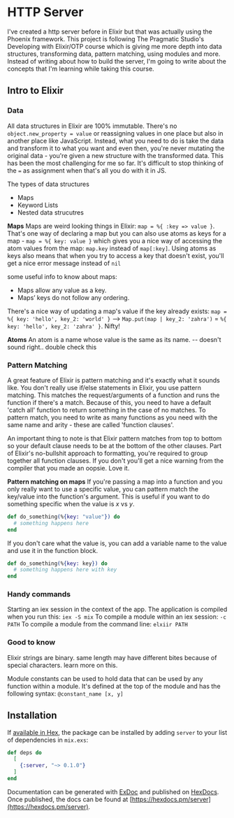 # HTTP Server

I've created a http server before in Elixir but that was actually using the Phoenix framework. This project is following The Pragmatic Studio's Developing with Elixir/OTP course which is giving me more depth into data structures, transforming data, pattern matching, using modules and more. Instead of writing about how to build the server, I'm going to write about the concepts that I'm learning while taking this course.

## Intro to Elixir

### Data
All data structures in Elixir are 100% immutable. There's no `object.new_property = value` or reassigning values in one place but also in another place like JavaScript. Instead, what you need to do is take the data and transform it to what you want and even then, you're never mutating the original data - you're given a new structure with the transformed data. This has been the most challenging for me so far. It's difficult to stop thinking of the `=` as assignment when that's all you do with it in JS.

The types of data structures
- Maps
- Keyword Lists
- Nested data strucutres

**Maps**
Maps are weird looking things in Elixir: `map = %{ :key => value }`. That's one way of declaring a map but you can also use atoms as keys for a map - `map = %{ key: value }` which gives you a nice way of accessing the atom values from the map: `map.key` instead of `map[:key]`. Using atoms as keys also means that when you try to access a key that doesn't exist, you'll get a nice error message instead of `nil`

some useful info to know about maps:
- Maps allow any value as a key.
- Maps’ keys do not follow any ordering.

There's a nice way of updating a map's value if the key already exists: `map = %{ key: 'hello', key_2: 'world' }` --> `Map.put(map | key_2: 'zahra')` = `%{ key: 'hello', key_2: 'zahra' }`. Nifty!

**Atoms**
An atom is a name whose value is the same as its name. -- doesn't sound right.. double check this

### Pattern Matching
A great feature of Elixir is pattern matching and it's exactly what it sounds like. You don't really use if/else statements in Elixir, you use pattern matching. This matches the request/arguments of a function and runs the function if there's a match. Because of this, you need to have a default 'catch all' function to return something in the case of no matches. To pattern match, you need to write as many functions as you need with the same name and arity - these are called 'function clauses'.

An important thing to note is that Elixir pattern matches from top to bottom so your default clause needs to be at the bottom of the other clauses. Part of Elixir's no-bullshit approach to formatting, you're required to group together all function clauses. If you don't you'll get a nice warning from the compiler that you made an oopsie. Love it.

**Pattern matching on maps**
If you're passing a map into a function and you only really want to use a specific value, you can pattern match the key/value into the function's argument. This is useful if you want to do something specific when the value is _x_ vs _y_.
```elixir
def do_something(%{key: "value"}) do
  # something happens here
end
```
If you don't care what the value is, you can add a variable name to the value and use it in the function block.
```elixir
def do_something(%{key: key}) do
  # something happens here with key
end
```

### Handy commands


Starting an iex session in the context of the app. The application is compiled when you run this: `iex -S mix`
To compile a module within an iex session: `-c PATH`
To compile a module from the command line: `elxiir PATH`

### Good to know

Elixir strings are binary. same length may have different bites because of special characters. learn more on this.

Module constants can be used to hold data that can be used by any function within a module. It's defined at the top of the module and has the following syntax: `@constant_name [x, y]`


## Installation

If [available in Hex](https://hex.pm/docs/publish), the package can be installed
by adding `server` to your list of dependencies in `mix.exs`:

```elixir
def deps do
  [
    {:server, "~> 0.1.0"}
  ]
end
```

Documentation can be generated with [ExDoc](https://github.com/elixir-lang/ex_doc)
and published on [HexDocs](https://hexdocs.pm). Once published, the docs can
be found at [https://hexdocs.pm/server](https://hexdocs.pm/server).

